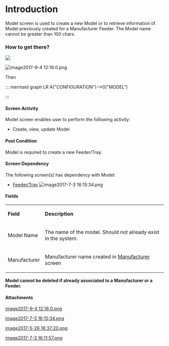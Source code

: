 # Introduction

Model
screen is used to create a new Model or to retrieve information of Model previously created for a Manufacturer Feeder. The Model name cannot be greater than 100 chars.


### How to get there?



![](https://outlook.office.com/owa/service.svc/s/GetFileAttachment?id=AAMkADExMjFjZTNkLWZiOGUtNGFlYS05NWU0LWU5M2FhYjBmYTUyYgBGAAAAAAAiGz%2BeOmYgRrb1RTb9VVmcBwCIN5DvWZyASqruYNutWaD%2FAAAAAAEJAACIN5DvWZyASqruYNutWaD%2FAAD6yzO%2BAAABEgAQAFBq4B1oX0BJnF%2FpXm2fZLk%3D&X-OWA-CANARY=GVCsri09DkimSx2oMiHPOyA48mlE5dQYRyycHtBABOzROY6d0LF43MDcXfDRVTWnHWsDDmKDnwo.&isImagePreview=True)


![image2017-9-4 12:16:0.png](/.attachments/29919237.png)



Then

::: mermaid
graph LR
A("CONFIGURATION")-->0("MODEL")

:::


#### Screen Activity


Model screen enables user to perform the following activity:

- Create, view, update Model



#### Post Condition


Model is required to create a new Feeder/Tray.


#### Screen Dependency


The following screen(s) has dependency with Model:

- [Feeder/Tray](/iFactory-JGP-MES/iFactory-JGP-MES-Home/iFactory-JGP-MS/CONTENT/Part-Allocation/Feeder%2DTray.md)
![image2017-7-3 16:15:34.png](/.attachments/29919238.png)




#### Fields



<table class="confluenceTable"><tbody><tr><td class="highlight confluenceTd"><p><strong>Field</strong></p></td><td class="highlight confluenceTd"><p><strong>Description</strong></p></td></tr><tr><td class="confluenceTd"><p>Model Name</p></td><td class="confluenceTd"><p>The name of the model. Should not already exist in the system.</p></td></tr><tr><td class="confluenceTd"><p>Manufacturer</p></td><td class="confluenceTd"><p>Manufacturer name created in <a href="29919230.html">Manufacturer </a>screen</p></td></tr></tbody></table>

**Model cannot be deleted if already associated to a Manufacturer or a Feeder.** 





#### Attachments

[image2017-9-4 12:16:0.png](/.attachments/29919237.png)
[image2017-7-3 16:15:34.png](/.attachments/29919238.png)
[image2017-5-26 16:37:20.png](/.attachments/29919239.png)
[image2017-7-3 16:11:57.png](/.attachments/29919240.png)
